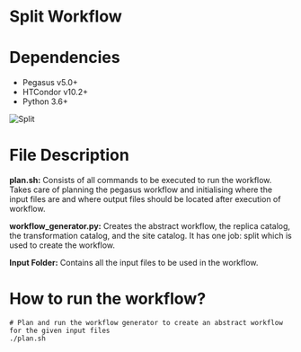 # Split Workflow 

# Dependencies
- Pegasus v5.0+
- HTCondor v10.2+
- Python 3.6+

![Split](https://user-images.githubusercontent.com/36110304/210929372-836122dc-d7cc-468f-80ce-7cf175f4e72a.png)

# File Description

<b>plan.sh:</b> Consists of all commands to be executed to run the workflow. Takes care of planning the pegasus workflow and initialising where the input files are and where output files should be located after execution of workflow. 

<b>workflow_generator.py:</b> Creates the abstract workflow, the replica catalog, the transformation catalog, and the site catalog. It has one job: split which is used to create the workflow. 

<b>Input Folder:</b> Contains all the input files to be used in the workflow.

# How to run the workflow?
```
# Plan and run the workflow generator to create an abstract workflow for the given input files
./plan.sh
`````

